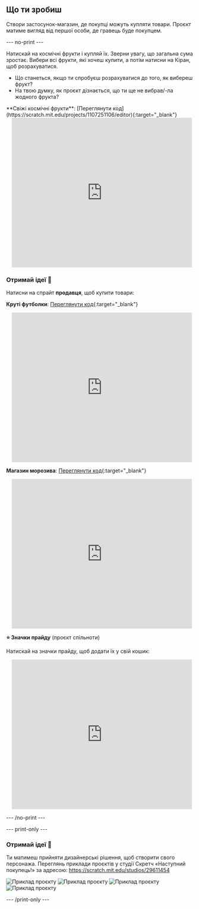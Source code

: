 ## Що ти зробиш

Створи застосунок-магазин, де покупці можуть купляти товари. Проєкт матиме вигляд від першої особи, де гравець буде покупцем.

--- no-print ---

Натискай на космічні фрукти і купляй їх. Зверни увагу, що загальна сума зростає. Вибери всі фрукти, які хочеш купити, а потім натисни на Кіран, щоб розрахуватися.

+ Що станеться, якщо ти спробуєш розрахуватися до того, як вибереш фрукт?
+ На твою думку, як проєкт дізнається, що ти ще не вибрав/-ла жодного фрукта?

<div>
**Свіжі космічні фрукти**: [Переглянути код](https://scratch.mit.edu/projects/1107251106/editor){:target="_blank"}
<div class="scratch-preview" style="margin-left: 15px;">
  <iframe allowtransparency="true" width="485" height="402" src="https://scratch.mit.edu/projects/embed/1107251106/?autostart=false" frameborder="0"></iframe>
</div>
</div>

### Отримай ідеї 💭

Натисни на спрайт **продавця**, щоб купити товари:

**Круті футболки**: [Переглянути код](https://scratch.mit.edu/projects/1107247335/editor){:target="_blank"}
<div class="scratch-preview" style="margin-left: 15px;">
  <iframe allowtransparency="true" width="485" height="402" src="https://scratch.mit.edu/projects/embed/1107247335/?autostart=false" frameborder="0"></iframe>
</div>

**Магазин морозива**: [Переглянути код](https://scratch.mit.edu/projects/1107253384/editor){:target="_blank"}
<div class="scratch-preview" style="margin-left: 15px;">
  <iframe allowtransparency="true" width="485" height="402" src="https://scratch.mit.edu/projects/embed/1107253384/?autostart=false" frameborder="0"></iframe>
</div>

**⭐ Значки прайду** (проєкт спільноти)

Натискай на значки прайду, щоб додати їх у свій кошик:

<div class="scratch-preview" style="margin-left: 15px;">
  <iframe allowtransparency="true" width="485" height="402" src="https://scratch.mit.edu/projects/embed/750787529/?autostart=false" frameborder="0"></iframe>
</div>

--- /no-print ---

--- print-only ---

### Отримай ідеї 💭

Ти матимеш прийняти дизайнерські рішення, щоб створити свого персонажа. Переглянь приклади проєктів у студії Скретч «Наступний покупець!» за адресою: https://scratch.mit.edu/studios/29611454

![Приклад проєкту](images/fruit.png)
![Приклад проєкту](images/tshirt.png)
![Приклад проєкту](images/icecream.png)
![Приклад проєкту](images/vending.png)

--- /print-only ---

